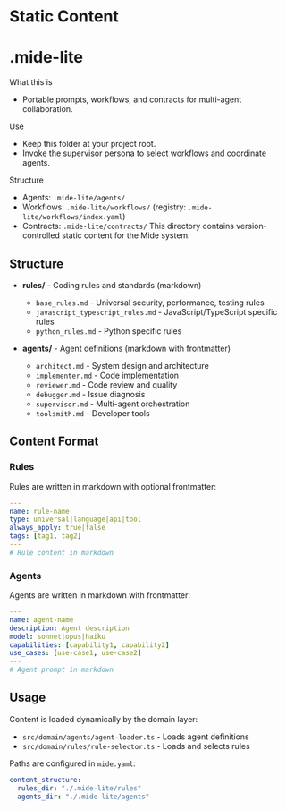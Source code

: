 # Static Content
# .mide-lite

What this is
- Portable prompts, workflows, and contracts for multi-agent collaboration.

Use
- Keep this folder at your project root.
- Invoke the supervisor persona to select workflows and coordinate agents.

Structure
- Agents: `.mide-lite/agents/`
- Workflows: `.mide-lite/workflows/` (registry: `.mide-lite/workflows/index.yaml`)
- Contracts: `.mide-lite/contracts/`
This directory contains version-controlled static content for the Mide system.

## Structure

- **rules/** - Coding rules and standards (markdown)
  - `base_rules.md` - Universal security, performance, testing rules
  - `javascript_typescript_rules.md` - JavaScript/TypeScript specific rules
  - `python_rules.md` - Python specific rules

- **agents/** - Agent definitions (markdown with frontmatter)
  - `architect.md` - System design and architecture
  - `implementer.md` - Code implementation
  - `reviewer.md` - Code review and quality
  - `debugger.md` - Issue diagnosis
  - `supervisor.md` - Multi-agent orchestration
  - `toolsmith.md` - Developer tools

## Content Format

### Rules
Rules are written in markdown with optional frontmatter:
```yaml
---
name: rule-name
type: universal|language|api|tool
always_apply: true|false
tags: [tag1, tag2]
---
# Rule content in markdown
```

### Agents
Agents are written in markdown with frontmatter:
```yaml
---
name: agent-name
description: Agent description
model: sonnet|opus|haiku
capabilities: [capability1, capability2]
use_cases: [use-case1, use-case2]
---
# Agent prompt in markdown
```

## Usage

Content is loaded dynamically by the domain layer:
- `src/domain/agents/agent-loader.ts` - Loads agent definitions
- `src/domain/rules/rule-selector.ts` - Loads and selects rules

Paths are configured in `mide.yaml`:
```yaml
content_structure:
  rules_dir: "./.mide-lite/rules"
  agents_dir: "./.mide-lite/agents"
```
